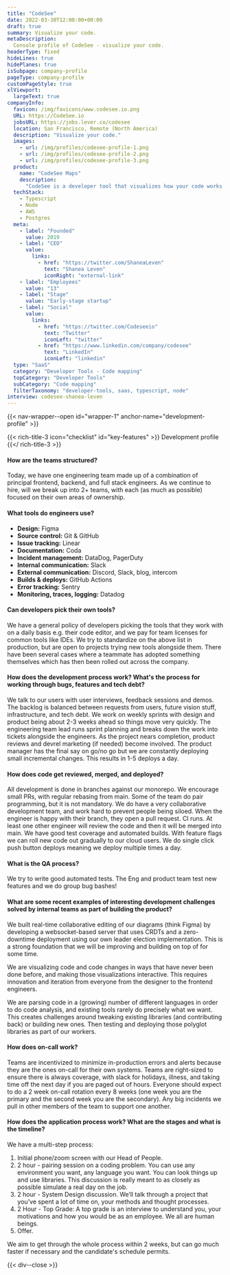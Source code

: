 ```yaml
---
title: "CodeSee"
date: 2022-03-30T12:00:00+00:00
draft: true
summary: Visualize your code.
metaDescription:
  Console profile of CodeSee - visualize your code.
headerType: fixed
hideLines: true
hidePlanes: true
isSubpage: company-profile
pageType: company-profile
customPageStyle: true
xlViewport:
  largeText: true
companyInfo:
  favicon: /img/favicons/www.codesee.io.png
  URL: https://CodeSee.io
  jobsURL: https://jobs.lever.co/codesee
  location: San Francisco, Remote (North America)
  description: "Visualize your code."
  images:
    - url: /img/profiles/codesee-profile-1.png
    - url: /img/profiles/codesee-profile-2.png
    - url: /img/profiles/codesee-profile-3.png
  product:
    name: "CodeSee Maps"
    description:
      "CodeSee is a developer tool that visualizes how your code works for codebase onboarding, planning, and code reviews."
  techStack:
    - Typescript
    - Node
    - AWS
    - Postgres
  meta:
    - label: "Founded"
      value: 2019
    - label: "CEO"
      value:
        links:
          - href: "https://twitter.com/ShaneaLeven"
            text: "Shanea Leven"
            iconRight: "external-link"
    - label: "Employees"
      value: "13"
    - label: "Stage"
      value: "Early-stage startup"
    - label: "Social"
      value:
        links:
          - href: "https://twitter.com/Codeseeio"
            text: "Twitter"
            iconLeft: "twitter"
          - href: "https://www.linkedin.com/company/codesee"
            text: "LinkedIn"
            iconLeft: "linkedin"
  type: "SaaS"
  category: "Developer Tools - Code mapping"
  topCategory: "Developer Tools"
  subCategory: "Code mapping"
  filterTaxonomy: "developer-tools, saas, typescript, node"
interview: codesee-shanea-leven
---
```


{{< nav-wrapper--open id="wrapper-1" anchor-name="development-profile" >}}

{{< rich-title-3 icon="checklist" id="key-features" >}} Development profile
{{</ rich-title-3 >}}

#### How are the teams structured?

Today, we have one engineering team made up of a combination of principal
frontend, backend, and full stack engineers. As we continue to hire, will we
break up into 2+ teams, with each (as much as possible) focused on their own
areas of ownership.

#### What tools do engineers use?

- **Design:** Figma
- **Source control:** Git & GitHub
- **Issue tracking:** Linear
- **Documentation:** Coda
- **Incident management:** DataDog, PagerDuty
- **Internal communication:** Slack
- **External communication:** Discord, Slack, blog, intercom
- **Builds & deploys:** GitHub Actions
- **Error tracking:** Sentry
- **Monitoring, traces, logging:** Datadog

#### Can developers pick their own tools?

We have a general policy of developers picking the tools that they work with on
a daily basis e.g. their code editor, and we pay for team licenses for common
tools like IDEs. We try to standardize on the above list in production, but are
open to projects trying new tools alongside them. There have been several cases
where a teammate has adopted something themselves which has then been rolled out
across the company.

#### How does the development process work? What's the process for working through bugs, features and tech debt?

We talk to our users with user interviews, feedback sessions and demos. The
backlog is balanced between requests from users, future vision stuff,
infrastructure, and tech debt. We work on weekly sprints with design and product
being about 2-3 weeks ahead so things move very quickly. The engineering team
lead runs sprint planning and breaks down the work into tickets alongside the
engineers. As the project nears completion, product reviews and devrel marketing
(if needed) become involved. The product manager has the final say on go/no go
but we are constantly deploying small incremental changes. This results in 1-5
deploys a day.

#### How does code get reviewed, merged, and deployed?

All development is done in branches against our monorepo. We encourage small
PRs, with regular rebasing from main. Some of the team do pair programming, but
it is not mandatory. We do have a very collaborative development team, and work
hard to prevent people being siloed. When the engineer is happy with their
branch, they open a pull request. CI runs. At least one other engineer will
review the code and then it will be merged into main. We have good test coverage
and automated builds. With feature flags we can roll new code out gradually to
our cloud users. We do single click push button deploys meaning we deploy
multiple times a day. 

#### What is the QA process?

We try to write good automated tests. The Eng and product team test new features
and we do group bug bashes!

#### What are some recent examples of interesting development challenges solved by internal teams as part of building the product?

We built real-time collaborative editing of our diagrams (think Figma) by
developing a websocket-based server that uses CRDTs and a zero-downtime
deployment using our own leader election implementation. This is a strong
foundation that we will be improving and building on top of for some time.

We are visualizing code and code changes in ways that have never been done
before, and making those visualizations interactive. This requires innovation
and iteration from everyone from the designer to the frontend engineers.

We are parsing code in a (growing) number of different languages in order to do
code analysis, and existing tools rarely do precisely what we want. This creates
challenges around tweaking existing libraries (and contributing back) or
building new ones. Then testing and deploying those polyglot libraries as part
of our workers.

#### How does on-call work?

Teams are incentivized to minimize in-production errors and alerts because they
are the ones on-call for their own systems. Teams are right-sized to ensure
there is always coverage, with slack for holidays, illness, and taking time off
the next day if you are paged out of hours. Everyone should expect to do a 2
week on-call rotation every 8 weeks (one week you are the primary and the second
week you are the secondary). Any big incidents we pull in other members of the
team to support one another.

#### How does the application process work? What are the stages and what is the timeline?

We have a multi-step process:

1. Initial phone/zoom screen with our Head of People.
2. 2 hour - pairing session on a coding problem. You can use any environment you
   want, any language you want. You can look things up and use libraries. This
   discussion is really meant to as closely as possible simulate a real day on
   the job.
3. 2 hour - System Design discussion. We’ll talk through a project that you’ve
   spent a lot of time on, your methods and thought processes.
3. 2 Hour - Top Grade: A top grade is an interview to understand you, your
   motivations and how you would be as an employee. We all are human beings.
5. Offer. 

We aim to get through the whole process within 2 weeks, but can go
much faster if necessary and the candidate's schedule permits.


{{< div--close >}}
